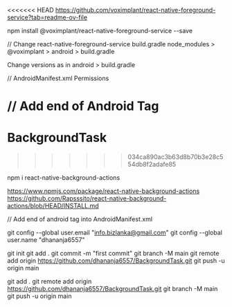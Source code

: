 <<<<<<< HEAD
https://github.com/voximplant/react-native-foreground-service?tab=readme-ov-file

npm install @voximplant/react-native-foreground-service --save

// Change react-native-foreground-service build.gradle
node_modules > @voximplant > android > build.gradle

   Change versions as in android > build.gradle

// AndroidManifest.xml Permissions
<uses-permission android:name="android.permission.WAKE_LOCK"/>
<uses-permission android:name="android.permission.FOREGROUND_SERVICE"/>

// Add end of Android Tag
<service android:name="com.voximplant.foregroundservice.VIForegroundService"> </service>
=======
# BackgroundTask
>>>>>>> 034ca890ac3b63d8b70b3e28c554db8f2adafe85

npm i react-native-background-actions

https://www.npmjs.com/package/react-native-background-actions
https://github.com/Rapsssito/react-native-background-actions/blob/HEAD/INSTALL.md

// Add end of android tag into AndroidManifest.xml
<service android:name="com.asterinet.react.bgactions.RNBackgroundActionsTask" android:foregroundServiceType="shortService"/>


<!-- Send Github -->
git config --global user.email "info.bizlanka@gmail.com"
git config --global user.name "dhananja6557"

git init
git add .
git commit -m "first commit"
git branch -M main
git remote add origin https://github.com/dhananja6557/BackgroundTask.git
git push -u origin main

<!-- Recommit -->
git add .
git remote add origin https://github.com/dhananja6557/BackgroundTask.git
git branch -M main
git push -u origin main


